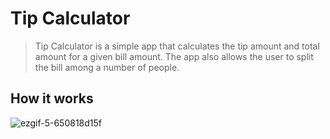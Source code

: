 # Tip Calculator
>Tip Calculator is a simple app that calculates the tip amount and total amount for a given bill amount. The app also allows the user to split the bill among a number of people.

## How it works
![ezgif-5-650818d15f](https://user-images.githubusercontent.com/104169955/221435754-1289e082-cda2-4a03-a86e-a24458512228.gif)
